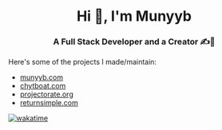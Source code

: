 ### <h1 align="center">Hi 👋, I'm Munyyb</h1>
<h3 align="center">A Full Stack Developer and a Creator ✍️🚀</h3>

Here's some of the projects I made/maintain:
* [munyyb.com](https://munyyb.com) 
* [chytboat.com](https://chytboat.com)
* [projectorate.org](http://projectorate.org/)
* [returnsimple.com](https://returnsimple.com/)

[![wakatime](https://wakatime.com/badge/user/d0923a98-0b5c-4ea6-a504-f7879e583996.svg)](https://wakatime.com/@d0923a98-0b5c-4ea6-a504-f7879e583996)
